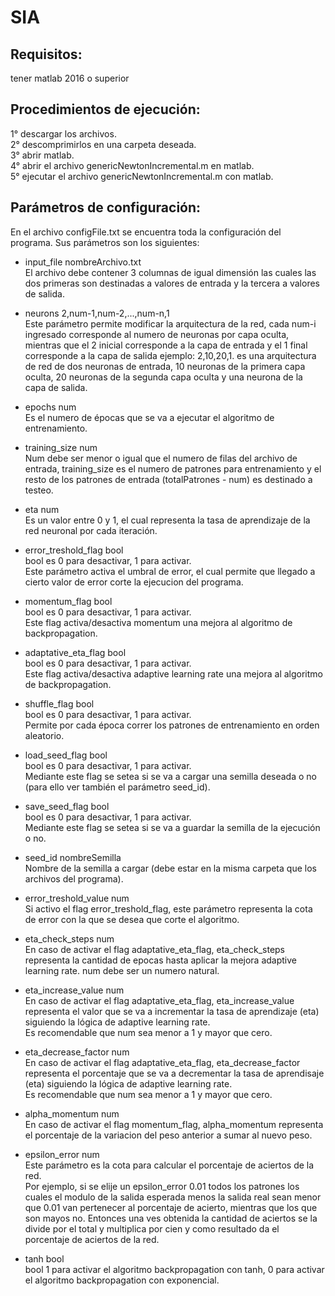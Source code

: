 # SIA
## Requisitos:
tener matlab 2016 o superior

## Procedimientos de ejecución:
1° descargar los archivos.   
2° descomprimirlos en una carpeta deseada.  
3° abrir matlab.  
4° abrir el archivo genericNewtonIncremental.m en matlab.  
5° ejecutar el archivo genericNewtonIncremental.m con matlab.  

## Parámetros de configuración:

En el archivo configFile.txt se encuentra toda la configuración del programa.
Sus parámetros son los siguientes:

* input_file nombreArchivo.txt   
El archivo debe contener 3 columnas de igual dimensión las cuales las dos primeras son destinadas a valores de entrada y la tercera a valores de salida.

* neurons 2,num-1,num-2,...,num-n,1   
Este parámetro permite modificar la arquitectura de la red, cada num-i ingresado corresponde al numero de neuronas por capa oculta, mientras que el 2 inicial corresponde a la capa de entrada y el 1 final corresponde a la capa de salida
ejemplo: 2,10,20,1. es una arquitectura de red de dos neuronas de entrada, 10 neuronas de la primera capa oculta, 20 neuronas de la segunda capa oculta y una neurona de la capa de salida.

* epochs num  
Es el numero de épocas que se va a ejecutar el algoritmo de entrenamiento.

* training_size num  
Num debe ser menor o igual que el numero de filas del archivo de entrada, training_size es el numero de patrones para entrenamiento y el resto de los patrones de entrada (totalPatrones - num) es destinado a testeo.

* eta num  
Es un valor entre 0 y 1, el cual representa la tasa de aprendizaje de la red neuronal por cada iteración.

* error_treshold_flag bool  
bool es 0 para desactivar, 1 para activar.  
Este parámetro activa el umbral de error, el cual permite que llegado a cierto valor de error corte la ejecucion del programa.

* momentum_flag bool  
bool es 0 para desactivar, 1 para activar.  
Este flag activa/desactiva momentum una mejora al algoritmo de backpropagation. 

* adaptative_eta_flag bool  
bool es 0 para desactivar, 1 para activar.  
Este flag activa/desactiva adaptive learning rate una mejora al algoritmo de backpropagation.

* shuffle_flag bool  
bool es 0 para desactivar, 1 para activar.  
Permite por cada época correr los patrones de entrenamiento en orden aleatorio.

* load_seed_flag bool  
bool es 0 para desactivar, 1 para activar.  
Mediante este flag se setea si se va a cargar una semilla deseada o no (para ello ver también el parámetro seed_id).

* save_seed_flag bool  
bool es 0 para desactivar, 1 para activar.  
Mediante este flag se setea si se va a guardar la semilla de la ejecución o no.

* seed_id nombreSemilla  
Nombre de la semilla a cargar (debe estar en la misma carpeta que los archivos del programa).

* error_treshold_value num  
Si activo el flag error_treshold_flag, este parámetro representa la cota de error con la que se desea que corte el algoritmo.

* eta_check_steps num  
En caso de activar el flag adaptative_eta_flag, eta_check_steps representa la cantidad de epocas hasta aplicar la mejora adaptive learning rate.
num debe ser un numero natural.

* eta_increase_value num  
En caso de activar el flag adaptative_eta_flag, eta_increase_value representa el valor que se va a incrementar la tasa de aprendizaje (eta) siguiendo la lógica de adaptive learning rate.  
Es recomendable que num sea menor a 1 y mayor que cero.

* eta_decrease_factor num  
En caso de activar el flag adaptative_eta_flag, eta_decrease_factor representa el porcentaje que se va a decrementar la tasa de aprendisaje (eta) siguiendo la lógica de adaptive learning rate.  
Es recomendable que num sea menor a 1 y mayor que cero.

* alpha_momentum num  
En caso de activar el flag momentum_flag, alpha_momentum representa el porcentaje de la variacion del peso anterior a sumar al nuevo peso.

* epsilon_error num  
Este parámetro es la cota para calcular el porcentaje de aciertos de la red.  
Por ejemplo, si se elije un epsilon_error 0.01 todos los patrones los cuales el modulo de la salida esperada menos la salida real sean menor que 0.01 van pertenecer al porcentaje de acierto, mientras que los que son mayos no. Entonces una ves obtenida la cantidad de aciertos se la divide por el total y multiplica por cien y como resultado da el porcentaje de aciertos de la red.

* tanh bool  
bool 1 para activar el algoritmo backpropagation con tanh, 0 para activar el algoritmo backpropagation con exponencial.

